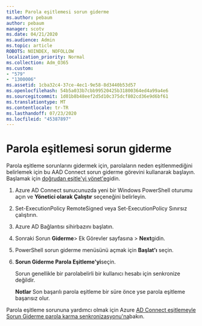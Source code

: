 ```yaml
---
title: Parola eşitlemesi sorun giderme
ms.author: pebaum
author: pebaum
manager: scotv
ms.date: 04/21/2020
ms.audience: Admin
ms.topic: article
ROBOTS: NOINDEX, NOFOLLOW
localization_priority: Normal
ms.collection: Adm_O365
ms.custom:
- "579"
- "1300006"
ms.assetid: 1cba32c4-37ce-4ec1-9e58-8d3440b53d57
ms.openlocfilehash: 54b5a033b7cbb99520425b31800364ed4a99a4e6
ms.sourcegitcommit: 1d01b8b48eef2d5d10c375dcf802cd36e9d6bf61
ms.translationtype: MT
ms.contentlocale: tr-TR
ms.lasthandoff: 07/23/2020
ms.locfileid: "45387897"
---
```

# <a name="troubleshoot-password-synchronization"></a>Parola eşitlemesi sorun giderme

Parola eşitleme sorunlarını gidermek için, parolaların neden eşitlenmediğini belirlemek için bu AAD Connect sorun giderme görevini kullanarak başlayın. Başlamak için [doğrudan eşitle'yi yönet'e](https://admin.microsoft.com/AdminPortal/Home#/dirsyncmanagement)gidin.  

1. Azure AD Connect sunucunuzda yeni bir Windows PowerShell oturumu açın ve **Yönetici olarak Çalıştır** seçeneğini belirleyin.

2. Set-ExecutionPolicy RemoteSigned veya Set-ExecutionPolicy Sınırsız çalıştırın.

3. Azure AD Bağlantısı sihirbazını başlatın.

4. Sonraki Sorun **Giderme**> Ek Görevler sayfasına  >  **Next**gidin.

5. PowerShell sorun giderme menüsünü açmak için **Başlat'ı** seçin.

6. **Sorun Giderme Parola Eşitleme'yi**seçin.

    Sorun genellikle bir parolabelirli bir kullanıcı hesabı için senkronize değildir.

    **Notlar** Son başarılı parola eşitleme bir süre önce yse parola eşitleme başarısız olur.

Parola eşitleme sorununa yardımcı olmak için Azure [AD Connect eşitlemeyle Sorun Giderme parola karma senkronizasyonu'na](https://docs.microsoft.com/azure/active-directory/hybrid/tshoot-connect-password-hash-synchronization)bakın.